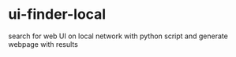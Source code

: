 # ui-finder-local
search for web UI on local network with python script and generate webpage with results
